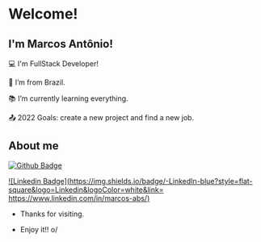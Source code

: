 # Welcome!

 

## I'm Marcos Antônio!

 

:computer: I'm FullStack Developer!

:house_with_garden: I’m from Brazil.

:books: I’m currently learning everything.

:outbox_tray: 2022 Goals: create a new project and find a new job.

 

## About me

[![Github Badge](https://img.shields.io/badge/-Github-000?style=flat-square&logo=Github&logoColor=white&link=https://github.com/marcos-abs)](https://github.com/marcos-abs)

[![Linkedin Badge](https://img.shields.io/badge/-LinkedIn-blue?style=flat-square&logo=Linkedin&logoColor=white&link= https://www.linkedin.com/in/marcos-abs/)](https://www.linkedin.com/in/marcos-abs/)

- Thanks for visiting.

- Enjoy it!! o/
